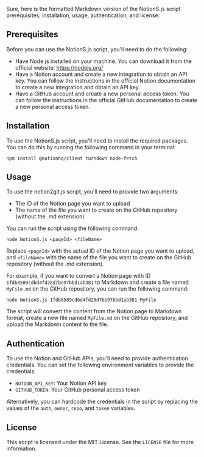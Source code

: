 Sure, here is the formatted Markdown version of the NotionS.js script prerequisites, installation, usage, authentication, and license:

## Prerequisites

Before you can use the NotionS.js script, you'll need to do the following:

* Have Node.js installed on your machine. You can download it from the official website: <https://nodejs.org/>
* Have a Notion account and create a new integration to obtain an API key. You can follow the instructions in the official Notion documentation to create a new integration and obtain an API key.
* Have a GitHub account and create a new personal access token. You can follow the instructions in the official GitHub documentation to create a new personal access token.

## Installation

To use the NotionS.js script, you'll need to install the required packages. You can do this by running the following command in your terminal:

```
npm install @notionhq/client turndown node-fetch
```

## Usage

To use the notion2git.js script, you'll need to provide two arguments:

* The ID of the Notion page you want to upload
* The name of the file you want to create on the GitHub repository (without the .md extension)

You can run the script using the following command:

```
node NotionS.js <pageId> <fileName>
```

Replace `<pageId>` with the actual ID of the Notion page you want to upload, and `<fileName>` with the name of the file you want to create on the GitHub repository (without the .md extension).

For example, if you want to convert a Notion page with ID `1fdb8589cdbd4fd28d7be97bbd1ab381` to Markdown and create a file named `MyFile.md` on the GitHub repository, you can run the following command:

```
node NotionS.js 1fdb8589cdbd4fd28d7be97bbd1ab381 MyFile
```

The script will convert the content from the Notion page to Markdown format, create a new file named `MyFile.md` on the GitHub repository, and upload the Markdown content to the file.

## Authentication

To use the Notion and GitHub APIs, you'll need to provide authentication credentials. You can set the following environment variables to provide the credentials:

* `NOTION_API_KEY`: Your Notion API key
* `GITHUB_TOKEN`: Your GitHub personal access token

Alternatively, you can hardcode the credentials in the script by replacing the values of the `auth`, `owner`, `repo`, and `token` variables.

## License

This script is licensed under the MIT License. See the `LICENSE` file for more information.
